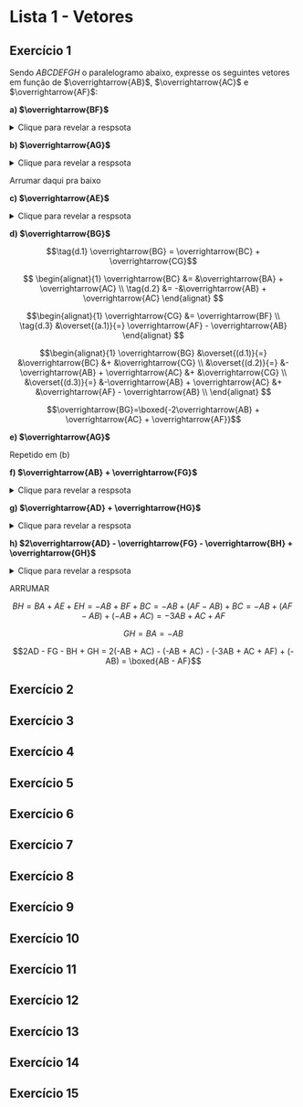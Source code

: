 # Lista 1 - Vetores

## Exercício 1
Sendo $ABCDEFGH$ o paralelogramo abaixo, expresse os seguintes vetores em função
de $\overrightarrow{AB}$, $\overrightarrow{AC}$ e $\overrightarrow{AF}$:

**a) $\overrightarrow{BF}$**

<details>
  <summary>Clique para revelar a respsota</summary>
  
  Note que
  
  $$\overrightarrow{AB} + \overrightarrow{BF} = \overrightarrow{AF}$$
  
  Isolando $\overrightarrow{BF}$, temos,
  
  $$\tag{a.1} \overrightarrow{BF} = \boxed{\overrightarrow{AF} - \overrightarrow{AB}}$$
</details>

**b) $\overrightarrow{AG}$**

<details>
  <summary>Clique para revelar a respsota</summary>
  
  Note que
  
  $$\tag{b.1} \overrightarrow{AG} = \overrightarrow{AC} + \overrightarrow{CG}$$
  
  Além disso, perceba que, pelo exercício anterior, temos,
  
  $$\tag{b.2} \overrightarrow{CG} = \overrightarrow{BF} = \overrightarrow{AF} - \overrightarrow{AB}$$
  
  Então, substituindo $(b.2)$ em $(b.1)$, concluímos,
  
  $$\overrightarrow{AG} = \boxed{\overrightarrow{AC} + \overrightarrow{AF} - \overrightarrow{AB}}$$
</details>

Arrumar daqui pra baixo

**c) $\overrightarrow{AE}$**

<details>
  <summary>Clique para revelar a respsota</summary>
  
  $$\overrightarrow{AE} = \overrightarrow{BF} \overset{(a.1)}{=} \boxed{\overrightarrow{AF} - \overrightarrow{AB}}$$
  
</details>

**d) $\overrightarrow{BG}$**

  
$$\tag{d.1} \overrightarrow{BG} = \overrightarrow{BC} + \overrightarrow{CG}$$

$$
  \begin{alignat}{1}
  \overrightarrow{BC} &=  &\overrightarrow{BA} + \overrightarrow{AC} \\
  \tag{d.2}           &= -&\overrightarrow{AB} + \overrightarrow{AC}
  \end{alignat}
$$

$$\begin{alignat}{1}
  \overrightarrow{CG}       &=  \overrightarrow{BF} \\
  \tag{d.3} &\overset{(a.1)}{=} \overrightarrow{AF} - \overrightarrow{AB}
  \end{alignat}
$$

$$\begin{alignat}{1}
  \overrightarrow{BG} &\overset{(d.1)}{=} &\overrightarrow{BC}                        &+ &\overrightarrow{CG} \\
                    &\overset{(d.2)}{=} &-\overrightarrow{AB} + \overrightarrow{AC} &+ &\overrightarrow{CG} \\
                    &\overset{(d.3)}{=} &-\overrightarrow{AB} + \overrightarrow{AC} &+ &\overrightarrow{AF} - \overrightarrow{AB} \\
  \end{alignat}
$$

$$\overrightarrow{BG}=\boxed{-2\overrightarrow{AB} + \overrightarrow{AC} + \overrightarrow{AF}}$$
  



**e) $\overrightarrow{AG}$**

Repetido em (b)

**f) $\overrightarrow{AB} + \overrightarrow{FG}$**

<details>
  <summary>Clique para revelar a respsota</summary>
  
  $$
    \tag{f.1}
    \overrightarrow{FG} = \overrightarrow{BC}
      \overset{(d.2)}{=} -\overrightarrow{AB} + \overrightarrow{AC}
  $$

  $$
    \overrightarrow{AB} + \overrightarrow{FG}
      \overset{(f.1)}{=} \overrightarrow{AB} - \overrightarrow{AB} + \overrightarrow{AC}
      = \boxed{AC}
  $$
</details>

**g) $\overrightarrow{AD} + \overrightarrow{HG}$**

<details>
  <summary>Clique para revelar a respsota</summary>
  
  $$
    \overrightarrow{AD} + \overrightarrow{HG}
      = \overrightarrow{AD} + \overrightarrow{DC} = \boxed{AC}
  $$
  
</details>
  


**h) $2\overrightarrow{AD} - \overrightarrow{FG} - \overrightarrow{BH} + \overrightarrow{GH}$**

<details>
  <summary>Clique para revelar a respsota</summary>
  
$$
\overrightarrow{AD} = \overrightarrow{EH} = \overrightarrow{FG}
  = \overrightarrow{BC} \overset{(d.2)}{=}
  -\overrightarrow{AB} + \overrightarrow{AC}
$$

$$\begin{alignat}{1}
BH                 &=&   &BA + &AE +        &EH \\
                   &=&  -&AB + &BF +        &BC \\
   &\overset{(a.1)}{=}& -&AB + &(AF - AB) + &BC \\
   &\overset{(d.2)}{=}& -&AB + &(AF - AB) + &(-AB + AC) \\
                   &= &&&&-3AB + AC + AF
\end{alignat}$$
  
</details>



ARRUMAR

$$
BH =   BA +  AE       +  EH
   =  -AB +  BF       +  BC
   =  -AB + (AF - AB) +  BC
   =  -AB + (AF - AB) + (-AB + AC)
   = -3AB + AC + AF
$$

$$GH = BA = -AB$$

$$2AD - FG - BH + GH = 2(-AB + AC) - (-AB + AC) - (-3AB + AC + AF) + (-AB)
  = \boxed{AB - AF}$$


## Exercício 2

## Exercício 3

## Exercício 4

## Exercício 5

## Exercício 6

## Exercício 7

## Exercício 8

## Exercício 9

## Exercício 10

## Exercício 11

## Exercício 12

## Exercício 13

## Exercício 14

## Exercício 15

